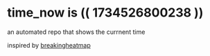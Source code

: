 # time_now is (( 1734526800238 ))

an automated repo that shows the currnent time

inspired by [breakingheatmap](https://github.com/breakingheatmap/breakingheatmap)
